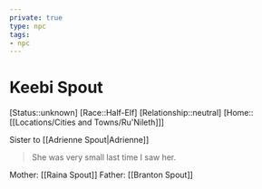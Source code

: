 ```yaml
---
private: true
type: npc
tags: 
- npc
---
```


# Keebi Spout

[Status::unknown]
[Race::Half-Elf]
[Relationship::neutral]
[Home::[[Locations/Cities and Towns/Ru'Nileth]]]


Sister to [[Adrienne Spout|Adrienne]]

> She was very small last time I saw her.

Mother: [[Raina Spout]]
Father: [[Branton Spout]]